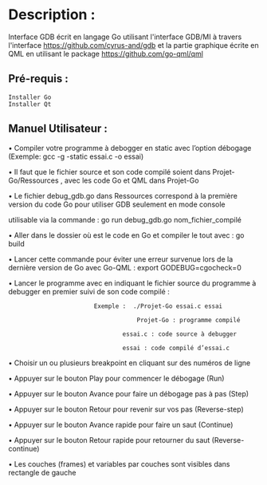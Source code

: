 # Description :

Interface GDB écrit en langage Go utilisant l'interface GDB/MI à travers l'interface https://github.com/cyrus-and/gdb et la partie graphique  écrite en QML en utilisant le package https://github.com/go-qml/qml
				
## Pré-requis : 
	Installer Go
	Installer Qt
				


## Manuel Utilisateur :

•	Compiler votre programme à debogger en static avec l’option débogage (Exemple: gcc -g -static essai.c -o essai)

•	Il faut que le fichier source et son code compilé soient dans Projet-Go/Ressources , avec les code Go et QML dans Projet-Go
	
•	Le fichier debug_gdb.go dans Ressources correspond à la première version du code Go pour utiliser GDB seulement en mode console 
	
utilisable via la commande : go run debug_gdb.go  nom_fichier_compilé

•	Aller dans le dossier où est le code en Go et compiler le tout avec : go build

•	Lancer cette commande pour éviter une erreur survenue lors de la dernière version de Go avec Go-QML : export GODEBUG=cgocheck=0

•	Lancer le programme avec en indiquant le fichier source du programme à debugger en premier suivi de son code compilé : 
						
							Exemple :  ./Projet-Go essai.c essai
															
								        Projet-Go : programme compilé
														
									essai.c : code source à debugger
														
									essai : code compilé d’essai.c
 

•	Choisir un ou plusieurs breakpoint en cliquant sur des numéros de ligne 

•	Appuyer sur le bouton Play pour commencer le débogage (Run)

•	Appuyer sur le bouton Avance pour faire un débogage pas à pas (Step)

•	 Appuyer sur le bouton Retour pour revenir sur vos pas (Reverse-step)

•	Appuyer sur le bouton Avance rapide pour faire un saut (Continue)

•	Appuyer sur le bouton Retour rapide pour retourner du saut (Reverse-continue)

•	Les couches (frames) et variables par couches sont visibles dans rectangle de gauche






